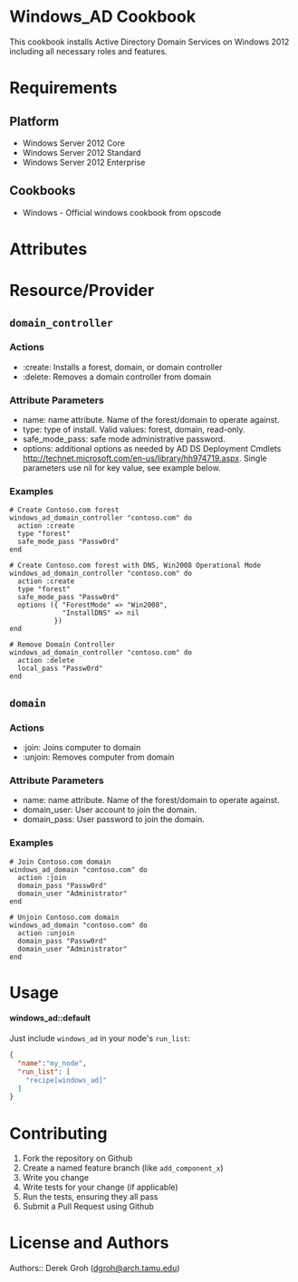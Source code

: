 Windows_AD Cookbook
=================
This cookbook installs Active Directory Domain Services on Windows 2012 including all necessary roles and features.

Requirements
============

Platform
--------

* Windows Server 2012 Core
* Windows Server 2012 Standard
* Windows Server 2012 Enterprise

Cookbooks
---------

- Windows - Official windows cookbook from opscode

Attributes
==========

Resource/Provider
=================

`domain_controller`
--------

### Actions
- :create: Installs a forest, domain, or domain controller
- :delete: Removes a domain controller from domain

### Attribute Parameters

- name: name attribute.  Name of the forest/domain to operate against.
- type: type of install. Valid values: forest, domain, read-only.
- safe_mode_pass: safe mode administrative password.
- options: additional options as needed by AD DS Deployment Cmdlets http://technet.microsoft.com/en-us/library/hh974719.aspx.  Single parameters use nil for key value, see example below.

### Examples

    # Create Contoso.com forest
	windows_ad_domain_controller "contoso.com" do
      action :create
      type "forest"
      safe_mode_pass "Passw0rd"
    end
	
	# Create Contoso.com forest with DNS, Win2008 Operational Mode
	windows_ad_domain_controller "contoso.com" do
      action :create
      type "forest"
      safe_mode_pass "Passw0rd"
	  options ({ "ForestMode" => "Win2008",
	             "InstallDNS" => nil
			   })
    end
	
	# Remove Domain Controller
	windows_ad_domain_controller "contoso.com" do
      action :delete
      local_pass "Passw0rd"
    end


`domain`
--------	

### Actions
- :join: Joins computer to domain
- :unjoin: Removes computer from domain

### Attribute Parameters

- name: name attribute.  Name of the forest/domain to operate against.
- domain_user: User account to join the domain.
- domain_pass: User password to join the domain.

### Examples

    # Join Contoso.com domain
	windows_ad_domain "contoso.com" do
      action :join
      domain_pass "Passw0rd"
	  domain_user "Administrator"
    end
	
	# Unjoin Contoso.com domain
	windows_ad_domain "contoso.com" do
      action :unjoin
      domain_pass "Passw0rd"
	  domain_user "Administrator"
    end

Usage
=====
#### windows_ad::default
Just include `windows_ad` in your node's `run_list`:

```json
{
  "name":"my_node",
  "run_list": [
    "recipe[windows_ad]"
  ]
}
```

Contributing
============

1. Fork the repository on Github
2. Create a named feature branch (like `add_component_x`)
3. Write you change
4. Write tests for your change (if applicable)
5. Run the tests, ensuring they all pass
6. Submit a Pull Request using Github

License and Authors
===================

Authors:: Derek Groh (<dgroh@arch.tamu.edu>)
